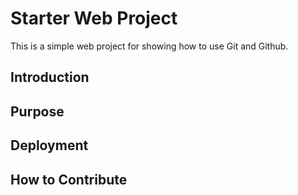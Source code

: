 # Starter Web Project

This is a simple web project for showing how to use Git and Github.

## Introduction

## Purpose

## Deployment

## How to Contribute
